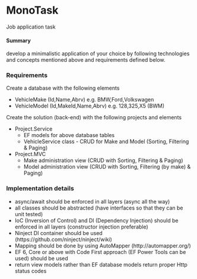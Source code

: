 # MonoTask
Job application task

#### Summary
develop a minimalistic application of your choice by following technologies and concepts mentioned above and requirements defined below.

### Requirements

Create a database with the following elements<br />
<ul>
<li>VehicleMake (Id,Name,Abrv) e.g. BMW,Ford,Volkswagen</li>
<li>VehicleModel (Id,MakeId,Name,Abrv) e.g. 128,325,X5 (BWM)</li>
</ul>

Create the solution (back-end) with the following projects and elements
<ul>
  <li>Project.Service
    <ul>
       <li>EF models for above database tables</li>
       <li>VehicleService class - CRUD for Make and Model (Sorting, Filtering & Paging)</li>
    </ul>
  </li>
   <li>Project.MVC
    <ul>
       <li>Make administration view (CRUD with Sorting, Filtering & Paging)</li>
       <li>Model administration view (CRUD with Sorting, Filtering (by make) & Paging)</li>
    </ul>
  </li>
</ul>
      
### Implementation details 
<ul>
<li>async/await should be enforced in all layers (async all the way)</li>
<li>all classes should be abstracted (have interfaces so that they can be unit tested)</li>
<li>IoC (Inversion of Control) and DI (Dependency Injection) should be enforced in all layers (constructor injection preferable)</li>
<li>Ninject DI container should be used (https://github.com/ninject/ninject/wiki)</li>
<li>Mapping should be done by using AutoMapper (http://automapper.org/)</li>
<li>EF 6, Core or above with Code First approach (EF Power Tools can be used) should be used</li>
<li>return view models rather than EF database models return proper Http status codes</li>
</ul>

